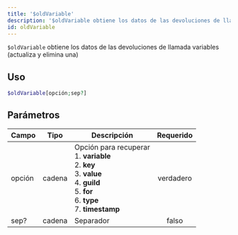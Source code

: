 ```yaml
---
title: '$oldVariable'
description: '$oldVariable obtiene los datos de las devoluciones de llamadas variables (actualiza y elimina una)'
id: oldVariable
---
```


`$oldVariable` obtiene los datos de las devoluciones de llamada variables (actualiza y elimina una)

## Uso

```php
$oldVariable[opción;sep?]
```

## Parámetros

| Campo  | Tipo   | Descripción                                                                                                                                                                                                   | Requerido |
| ------ | ------ | ------------------------------------------------------------------------------------------------------------------------------------------------------------------------------------------------------------- |:---------:|
| opción | cadena | Opción para recuperar <br /> 1. **variable** <br /> 2. **key** <br /> 3. **value** <br /> 4. **guild** <br /> 5. **for** <br /> 6. **type** <br /> 7. **timestamp** | verdadero |
| sep?   | cadena | Separador                                                                                                                                                                                                     |   falso   |